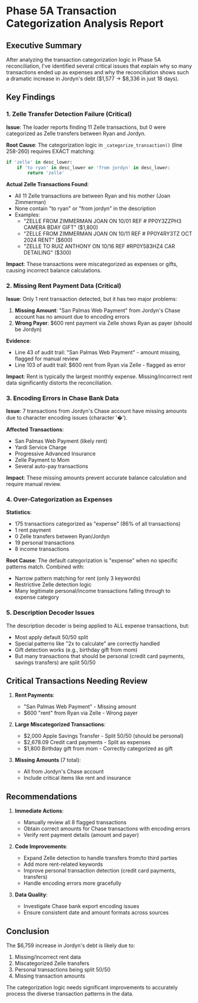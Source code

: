 # Phase 5A Transaction Categorization Analysis Report

## Executive Summary

After analyzing the transaction categorization logic in Phase 5A reconciliation, I've identified several critical issues that explain why so many transactions ended up as expenses and why the reconciliation shows such a dramatic increase in Jordyn's debt ($1,577 → $8,336 in just 18 days).

## Key Findings

### 1. **Zelle Transfer Detection Failure (Critical)**

**Issue**: The loader reports finding 11 Zelle transactions, but 0 were categorized as Zelle transfers between Ryan and Jordyn.

**Root Cause**: The categorization logic in `_categorize_transaction()` (line 258-260) requires EXACT matching:
```python
if 'zelle' in desc_lower:
    if 'to ryan' in desc_lower or 'from jordyn' in desc_lower:
        return 'zelle'
```

**Actual Zelle Transactions Found**:
- All 11 Zelle transactions are between Ryan and his mother (Joan Zimmerman)
- None contain "to ryan" or "from jordyn" in the description
- Examples:
  - "ZELLE FROM ZIMMERMAN JOAN ON 10/01 REF # PP0Y3ZZPH3 CAMERA BDAY GIFT" ($1,800)
  - "ZELLE FROM ZIMMERMAN JOAN ON 10/11 REF # PP0Y4RY3TZ OCT 2024 RENT" ($600)
  - "ZELLE TO RUIZ ANTHONY ON 10/16 REF #RP0Y583HZ4 CAR DETAILING" ($300)

**Impact**: These transactions were miscategorized as expenses or gifts, causing incorrect balance calculations.

### 2. **Missing Rent Payment Data (Critical)**

**Issue**: Only 1 rent transaction detected, but it has two major problems:

1. **Missing Amount**: "San Palmas Web Payment" from Jordyn's Chase account has no amount due to encoding errors
2. **Wrong Payer**: $600 rent payment via Zelle shows Ryan as payer (should be Jordyn)

**Evidence**:
- Line 43 of audit trail: "San Palmas Web Payment" - amount missing, flagged for manual review
- Line 103 of audit trail: $600 rent from Ryan via Zelle - flagged as error

**Impact**: Rent is typically the largest monthly expense. Missing/incorrect rent data significantly distorts the reconciliation.

### 3. **Encoding Errors in Chase Bank Data**

**Issue**: 7 transactions from Jordyn's Chase account have missing amounts due to character encoding issues (character '�').

**Affected Transactions**:
- San Palmas Web Payment (likely rent)
- Yardi Service Charge
- Progressive Advanced Insurance
- Zelle Payment to Mom
- Several auto-pay transactions

**Impact**: These missing amounts prevent accurate balance calculation and require manual review.

### 4. **Over-Categorization as Expenses**

**Statistics**:
- 175 transactions categorized as "expense" (86% of all transactions)
- 1 rent payment
- 0 Zelle transfers between Ryan/Jordyn
- 19 personal transactions
- 8 income transactions

**Root Cause**: The default categorization is "expense" when no specific patterns match. Combined with:
- Narrow pattern matching for rent (only 3 keywords)
- Restrictive Zelle detection logic
- Many legitimate personal/income transactions falling through to expense category

### 5. **Description Decoder Issues**

The description decoder is being applied to ALL expense transactions, but:
- Most apply default 50/50 split
- Special patterns like "2x to calculate" are correctly handled
- Gift detection works (e.g., birthday gift from mom)
- But many transactions that should be personal (credit card payments, savings transfers) are split 50/50

## Critical Transactions Needing Review

1. **Rent Payments**:
   - "San Palmas Web Payment" - Missing amount
   - $600 "rent" from Ryan via Zelle - Wrong payer

2. **Large Miscategorized Transactions**:
   - $2,000 Apple Savings Transfer - Split 50/50 (should be personal)
   - $2,678.09 Credit card payments - Split as expenses
   - $1,800 Birthday gift from mom - Correctly categorized as gift

3. **Missing Amounts** (7 total):
   - All from Jordyn's Chase account
   - Include critical items like rent and insurance

## Recommendations

1. **Immediate Actions**:
   - Manually review all 8 flagged transactions
   - Obtain correct amounts for Chase transactions with encoding errors
   - Verify rent payment details (amount and payer)

2. **Code Improvements**:
   - Expand Zelle detection to handle transfers from/to third parties
   - Add more rent-related keywords
   - Improve personal transaction detection (credit card payments, transfers)
   - Handle encoding errors more gracefully

3. **Data Quality**:
   - Investigate Chase bank export encoding issues
   - Ensure consistent date and amount formats across sources

## Conclusion

The $6,759 increase in Jordyn's debt is likely due to:
1. Missing/incorrect rent data
2. Miscategorized Zelle transfers
3. Personal transactions being split 50/50
4. Missing transaction amounts

The categorization logic needs significant improvements to accurately process the diverse transaction patterns in the data.